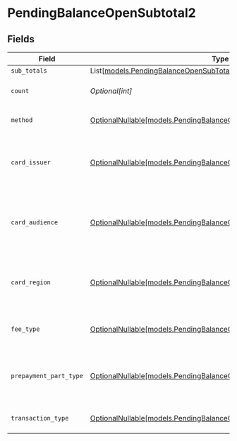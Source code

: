 # PendingBalanceOpenSubtotal2


## Fields

| Field                                                                                                                                | Type                                                                                                                                 | Required                                                                                                                             | Description                                                                                                                          | Example                                                                                                                              |
| ------------------------------------------------------------------------------------------------------------------------------------ | ------------------------------------------------------------------------------------------------------------------------------------ | ------------------------------------------------------------------------------------------------------------------------------------ | ------------------------------------------------------------------------------------------------------------------------------------ | ------------------------------------------------------------------------------------------------------------------------------------ |
| `sub_totals`                                                                                                                         | List[[models.PendingBalanceOpenSubTotal1](../models/pendingbalanceopensubtotal1.md)]                                                 | :heavy_minus_sign:                                                                                                                   | N/A                                                                                                                                  |                                                                                                                                      |
| `count`                                                                                                                              | *Optional[int]*                                                                                                                      | :heavy_minus_sign:                                                                                                                   | Number of transactions of this type                                                                                                  | 50                                                                                                                                   |
| `method`                                                                                                                             | [OptionalNullable[models.PendingBalanceOpenSubtotalMethod2]](../models/pendingbalanceopensubtotalmethod2.md)                         | :heavy_minus_sign:                                                                                                                   | Payment type of the transactions                                                                                                     | creditcard                                                                                                                           |
| `card_issuer`                                                                                                                        | [OptionalNullable[models.PendingBalanceOpenSubtotalCardIssuer2]](../models/pendingbalanceopensubtotalcardissuer2.md)                 | :heavy_minus_sign:                                                                                                                   | In case of payments transactions with card, the card issuer will be available                                                        | amex                                                                                                                                 |
| `card_audience`                                                                                                                      | [OptionalNullable[models.PendingBalanceOpenSubtotalCardAudience2]](../models/pendingbalanceopensubtotalcardaudience2.md)             | :heavy_minus_sign:                                                                                                                   | In case of payments trnsactions with card, the card audience will be available.                                                      | other                                                                                                                                |
| `card_region`                                                                                                                        | [OptionalNullable[models.PendingBalanceOpenSubtotalCardRegion2]](../models/pendingbalanceopensubtotalcardregion2.md)                 | :heavy_minus_sign:                                                                                                                   | In case of payments transactions with card, the card region will be available.                                                       | domestic                                                                                                                             |
| `fee_type`                                                                                                                           | [OptionalNullable[models.PendingBalanceOpenSubtotalFeeType2]](../models/pendingbalanceopensubtotalfeetype2.md)                       | :heavy_minus_sign:                                                                                                                   | Present when the transaction represents a fee.                                                                                       | payment-fee                                                                                                                          |
| `prepayment_part_type`                                                                                                               | [OptionalNullable[models.PendingBalanceOpenSubtotalPrepaymentPartType2]](../models/pendingbalanceopensubtotalprepaymentparttype2.md) | :heavy_minus_sign:                                                                                                                   | Prepayment part: fee itself, reimbursement, discount, VAT or rounding compensation.                                                  | fee                                                                                                                                  |
| `transaction_type`                                                                                                                   | [OptionalNullable[models.PendingBalanceOpenSubtotalTransactionType2]](../models/pendingbalanceopensubtotaltransactiontype2.md)       | :heavy_minus_sign:                                                                                                                   | Represents the transaction type                                                                                                      | payment                                                                                                                              |